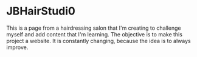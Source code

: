 # JBHairStudi0
This is a page from a hairdressing salon that I'm creating to challenge myself and add content that I'm learning. The objective is to make this project a website.
It is constantly changing, because the idea is to always improve.
